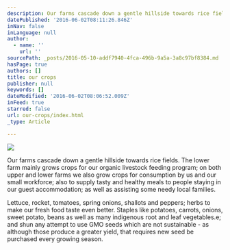 ```yaml
---
description: Our farms cascade down a gentle hillside towards rice fields. The lower farm mainly grows crops for our organic livestock feeding program; on both upper and lower farms we also grow crops for consumption by us and our small workforce; also to supply tasty and healthy meals to people staying in our guest accommodation; as well as assisting some needy local families.
datePublished: '2016-06-02T08:11:26.846Z'
inNav: false
inLanguage: null
author:
  - name: ''
    url: ''
sourcePath: _posts/2016-05-10-addf7940-4fca-496b-9a5a-3a8c97bf8384.md
hasPage: true
authors: []
title: our crops
publisher: null
keywords: []
dateModified: '2016-06-02T08:06:52.009Z'
inFeed: true
starred: false
url: our-crops/index.html
_type: Article

---
```

![](https://the-grid-user-content.s3-us-west-2.amazonaws.com/dda7c536-701e-4b56-9e3a-ab27e708a0d0.jpg)

Our farms cascade down a gentle hillside towards rice fields. The lower farm mainly grows crops for our organic livestock feeding program; on both upper and lower farms we also grow crops for consumption by us and our small workforce; also to supply tasty and healthy meals to people staying in our guest accommodation; as well as assisting some needy local families.

Lettuce, rocket, tomatoes, spring onions, shallots and peppers; herbs to make our fresh food taste even better. Staples like potatoes, carrots, onions, sweet potato, beans as well as many indigenous root and leaf vegetables.e; and shun any attempt to use GMO seeds which are not sustainable - as although those produce a greater yield, that requires new seed be purchased every growing season.